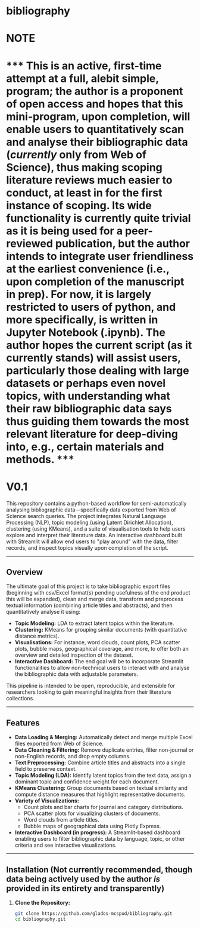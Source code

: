 # bibliography
# NOTE
# *** This is an active, first-time attempt at a full, alebit simple, program; the author is a proponent of open access and hopes that this mini-program, upon completion, will enable users to quantitatively scan and analyse their bibliographic data (_currently_ only from Web of Science), thus making scoping literature reviews much easier to conduct, at least in for the first instance of scoping. Its wide functionality is currently quite trivial as it is being used for a peer-reviewed publication, but the author intends to integrate user friendliness at the earliest convenience (i.e., upon completion of the manuscript in prep). For now, it is largely restricted to users of python, and more specifically, is written in Jupyter Notebook (.ipynb). The author hopes the current script (as it currently stands) will assist users, particularly those dealing with large datasets or perhaps even novel topics, with understanding what their raw bibliographic data says thus guiding them towards the most relevant literature for deep-diving into, e.g., certain materials and methods. ***   

# V0.1
This repository contains a python-based workflow for semi-automatically analysing bibliographic data—specifically data exported from Web of Science search queries. The project integrates Natural Language Processing (NLP), topic modeling (using Latent Dirichlet Allocation), clustering (using KMeans), and a suite of visualisation tools to help users explore and interpret their literature data. An interactive dashboard built with Streamlit will allow end users to "play around" with the data, filter records, and inspect topics visually upon completion of the script.

---

## Overview

The ultimate goal of this project is to take bibliographic export files (beginning with csv/Excel format(s) pending usefulness of the end product this will be expanded), clean and merge data, transform and preprocess textual information (combining article titles and abstracts), and then quantitatively analyse it using:
- **Topic Modeling:** LDA to extract latent topics within the literature.
- **Clustering:** KMeans for grouping similar documents (with quantitative distance metrics).
- **Visualisations:** For instance, word clouds, count plots, PCA scatter plots, bubble maps, geographical coverage, and more, to offer both an overview and detailed inspection of the dataset.
- **Interactive Dashboard:** The end goal will be to incorporate Streamlit functionalities to allow non-technical users to interact with and analyse the bibliographic data with adjustable parameters.

This pipeline is intended to be open, reproducible, and extensible for researchers looking to gain meaningful insights from their literature collections.

---

## Features

- **Data Loading & Merging:** Automatically detect and merge multiple Excel files exported from Web of Science.
- **Data Cleaning & Filtering:** Remove duplicate entries, filter non-journal or non-English records, and drop empty columns.
- **Text Preprocessing:** Combine article titles and abstracts into a single field to preserve context.
- **Topic Modeling (LDA):** Identify latent topics from the text data, assign a dominant topic and confidence weight for each document.
- **KMeans Clustering:** Group documents based on textual similarity and compute distance measures that highlight representative documents.
- **Variety of Visualizations:**  
  - Count plots and bar charts for journal and category distributions.  
  - PCA scatter plots for visualizing clusters of documents.  
  - Word clouds from article titles.  
  - Bubble maps of geographical data using Plotly Express.
- **Interactive Dashboard (in progress):** A Streamlit-based dashboard enabling users to filter bibliographic data by language, topic, or other criteria and see interactive visualizations.

---

## Installation (Not currently recommended, though data being actively used by the author _is_ provided in its entirety and transparently) 

1. **Clone the Repository:**

   ```bash
   git clone https://github.com/glados-mcspud/bibliography.git
   cd bibliography.git
